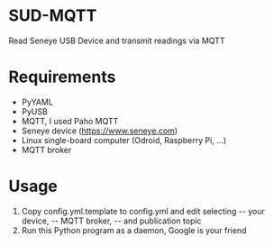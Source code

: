 # SUD-MQTT
Read Seneye USB Device and transmit readings via MQTT

# Requirements
- PyYAML
- PyUSB
- MQTT, I used Paho MQTT
- Seneye device (https://www.seneye.com)
- Linux single-board computer (Odroid, Raspberry Pi, ...)
- MQTT broker

# Usage
1. Copy config.yml.template to config.yml and edit selecting 
-- your device, 
-- MQTT broker, 
-- and publication topic
1. Run this Python program as a daemon, Google is your friend
